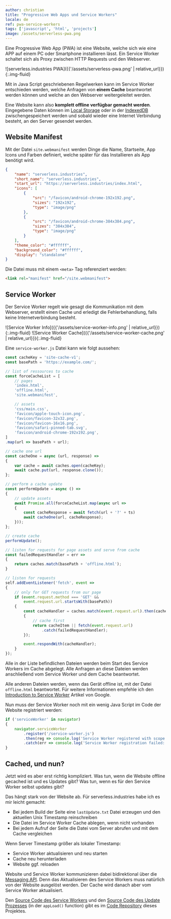 ```yaml
---
author: christian
title: "Progressive Web Apps und Service Workers"
locale: de
ref: pwa-service-workers
tags: ['javascript', 'html', 'projects']
image: /assets/serverless-pwa.png
---
```


Eine Progressive Web App (PWA) ist eine Website, welche sich wie
eine APP auf einem PC oder Smartphone installieren lässt.
Ein Service Worker schaltet sich als Proxy zwischen HTTP Requests
und den Webserver.

![serverless.industries PWA]({{'/assets/serverless-pwa.png' | relative_url}}){:.img-fluid}

Mit in Java Script geschriebenen Regelwerken
kann im Service Worker entschieden werden, welche
Anfragen von **einem Cache** beantwortet werden können
und welche an den Webserver weitergeleitet werden.

Eine Website kann also **komplett offline verfügbar gemacht werden**.
Eingegebene Daten können im [Local Storage][ls] oder in der
[IndexedDB][idb] zwischengespeichert werden und sobald wieder eine
Internet Verbindung besteht, an den Server gesendet werden.

[ls]: https://developer.mozilla.org/en-US/docs/Web/API/Window/localStorage
[idb]: https://developer.mozilla.org/en-US/docs/Web/API/IndexedDB_API

## Website Manifest

Mit der Datei `site.webmanifest` werden Dinge die Name, Startseite,
App Icons und Farben definiert, welche später für das Installieren
als App benötigt wird.

```json
{
    "name": "serverless.industries",
    "short_name": "serverless.industries",
    "start_url": "https://serverless.industries/index.html",
    "icons": [
        {
            "src": "/favicon/android-chrome-192x192.png",
            "sizes": "192x192",
            "type": "image/png"
        },
        {
            "src": "/favicon/android-chrome-384x384.png",
            "sizes": "384x384",
            "type": "image/png"
        }
    ],
    "theme_color": "#ffffff",
    "background_color": "#ffffff",
    "display": "standalone"
}
```

Die Datei muss mit einem `<meta>` Tag referenziert werden:

```html
<link rel="manifest" href="/site.webmanifest">
```

## Service Worker

Der Service Worker regelt wie gesagt die Kommunikation mit dem Webserver,
erstellt einen Cache und erledigt die Fehlerbehandlung, falls keine
Internetverbindung besteht.

![Service Worker Info]({{'/assets/service-worker-info.png' | relative_url}}){:.img-fluid}
![Service Worker Cache]({{'/assets/service-worker-cache.png' | relative_url}}){:.img-fluid}

Eine `service-worker.js` Datei kann wie folgt aussehen:

```js
const cacheKey = 'site-cache-v1';
const basePath = 'https://example.com/';

// list of ressources to cache
const forceCacheList = [
    // pages
    'index.html',
    'offline.html',
    'site.webmanifest',

    // assets
    'css/main.css',
    'favicon/apple-touch-icon.png',
    'favicon/favicon-32x32.png',
    'favicon/favicon-16x16.png',
    'favicon/safari-pinned-tab.svg',
    'favicon/android-chrome-192x192.png',
]
.map(url => basePath + url);

// cache one url
const cacheOne = async (url, response) =>
{
    var cache = await caches.open(cacheKey);
    await cache.put(url, response.clone());
};

// perform a cache update
const performUpdate = async () =>
{
    // update assets
    await Promise.all(forceCacheList.map(async url =>
    {
        const cacheResponse = await fetch(url + '?' + ts)
        await cacheOne(url, cacheResponse);
    }));
};

// create cache
performUpdate();

// listen for requests for page assets and serve from cache
const failedRequestHandler = err =>
{
    return caches.match(basePath + 'offline.html');
}

// listen for requests
self.addEventListener('fetch', event =>
{
    // only for GET requests from our page
    if (event.request.method === 'GET' &&
        event.request.url.startsWith(basePath))
    {
        const cacheHandler = caches.match(event.request.url).then(cacheItem =>
        {
            // cache first
            return cacheItem || fetch(event.request.url)
                .catch(failedRequestHandler);
        });

        event.respondWith(cacheHandler);
    }
});
```

Alle in der Liste befindlichen Dateien werden beim Start des
Service Workers im Cache abgelegt. Alle Anfragen an diese
Dateien werden anschließend vom Service Worker und dem
Cache beantwortet.

Alle anderen Dateien werden, wenn das Gerät offline ist,
mit der Datei `offline.html` beantwortet. Für weitere Informationen
empfehle ich den [Introduction to Service Worker][intro]
Artikel von Google.

[intro]: https://developers.google.com/web/ilt/pwa/introduction-to-service-worker

Nun muss der Service Worker noch mit ein wenig Java Script
im Code der Website registriert werden:

```js
if ('serviceWorker' in navigator)
{
    navigator.serviceWorker
        .register('/service-worker.js')
        .then(reg => console.log('Service Worker registered with scope:', reg.scope))
        .catch(err => console.log('Service Worker registration failed: ', err));
}
```

## Cached, und nun?

Jetzt wird es aber erst richtig kompliziert. Was tun, wenn die
Website offline gecached ist und es Updates gibt? Was tun,
wenn es für den Service Worker selbst updates gibt?

Das hängt stark von der Website ab. Für serverless.industries
habe ich es mir leicht gemacht:

- Bei jedem Build der Seite eine `lastUpdate.txt` Datei erzeugen
  und den aktuellen Unix Timestamp reinschreiben
- Die Datei im Service Worker Cache ablegen, wenn nicht vorhanden
- Bei jedem Aufruf der Seite die Datei vom Server abrufen
  und mit dem Cache vergleichen

Wenn Server Timestamp größer als lokaler Timestamp:

- Service Worker aktualisieren und neu starten
- Cache neu herunterladen
- Website ggf. reloaden

Website und Service Worker kommunizieren dabei bidirektional über die
[Messaging API][msg]. Denn das Aktualisieren des Service Workers
muss natürlich von der Website ausgelöst werden. Der Cache
wird danach aber vom Service Worker aktualisiert.

Den [Source Code des Service Workers][siworker] und den
[Source Code des Update Prozesses][siinit] (in der `appLoad()` function)
gibt es im [Code Repository][sigit] dieses Projektes.

[sigit]: https://github.com/perryflynn/serverless.industries
[msg]: https://developer.mozilla.org/en-US/docs/Web/API/Client/postMessage
[siworker]: https://github.com/perryflynn/serverless.industries/blob/master/src/service-worker.js
[siinit]: https://github.com/perryflynn/serverless.industries/blob/master/src/_layouts/default.html
